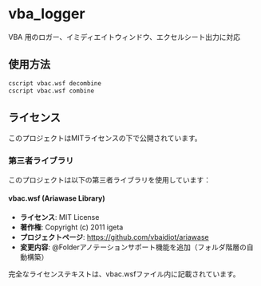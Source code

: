# vba_logger
VBA 用のロガー、イミディエイトウィンドウ、エクセルシート出力に対応

## 使用方法

```bash
cscript vbac.wsf decombine
cscript vbac.wsf combine
```

## ライセンス

このプロジェクトはMITライセンスの下で公開されています。

### 第三者ライブラリ

このプロジェクトは以下の第三者ライブラリを使用しています：

#### vbac.wsf (Ariawase Library)
- **ライセンス**: MIT License
- **著作権**: Copyright (c) 2011 igeta
- **プロジェクトページ**: https://github.com/vbaidiot/ariawase
- **変更内容**: @Folderアノテーションサポート機能を追加（フォルダ階層の自動構築）

完全なライセンステキストは、vbac.wsfファイル内に記載されています。